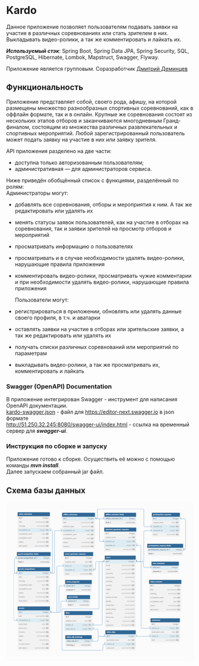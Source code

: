 # Kardo
Данное приложение позволяет пользователям подавать заявки на участие в различных соревнованиях или стать зрителем в них.
Выкладывать видео-ролики, а так же комментировать и лайкать их.

_**Используемый стэк**_: Spring Boot, Spring Data JPA, Spring Security, SQL, PostgreSQL, Hibernate, Lombok, Mapstruct, 
Swagger, Flyway.  

Приложение является групповым. Соразработчик [Дмитрий Деминцев](https://github.com/DmitriyDemintsev)

## Функциональность
Приложение представляет собой, своего рода, афишу, на которой размещены множество разнообразных спортивных соревнований,
как в оффлайн формате, так и в онлайн. Крупные же соревнования состоят из нескольких этапов отборов и заканчиваются 
многодневным Гранд-финалом, состоящим из множества различных развлекательных и спортивных мероприятий. 
Любой зарегистрированный пользователь может подать заявку на участие в них или заявку зрителя. 

API приложения разделено на две части:
- доступна только авторизованным пользователям;
- административная — для администраторов сервиса.  

Ниже приведён обобщённый список с функциями, разделённый по ролям:  
Администраторы могут:
- добавлять все соревнования, отборы и мероприятия к ним. А так же редактировать или удалять их
- менять статусы заявок пользователей, как на участие в отборах на соревнования, так и заявки зрителей на просмотр 
отборов и мероприятий
- просматривать информацию о пользователях
- просматривать и в случае необходимости удалять видео-ролики, нарушающие правила приложения
- комментировать видео-ролики, просматривать чужие комментарии и при необходимости удалять видео-ролики, 
нарушающие правила приложения  


  Пользователи могут:
- регистрироваться в приложении, обновлять или удалять данные своего профиля, в т.ч. и аватарки
- оставлять заявки на участие в отборах или зрительские заявки, а так же редактировать или удалять их
- получать списки различных соревнований или мероприятий по параметрам
- выкладывать видео-ролики, а так же просматривать их, комментировать и лайкать

### Swagger (OpenAPI) Documentation
В приложение интегрирован Swagger - инструмент для написания OpenAPI документации.   
[kardo-swagger.json](kardo-swagger.json) - файл для https://editor-next.swagger.io в json формате  
http://51.250.32.245:8080/swagger-ui/index.html - ссылка на временный сервер для _**swagger-ui**_.

### Инструкция по сборке и запуску
Приложение готово к сборке. Осуществить её можно с помощью команды _**mvn install**_.  
Далее запускаем собранный jar файл.

## Схема базы данных
![Схема](kardodb.png)
